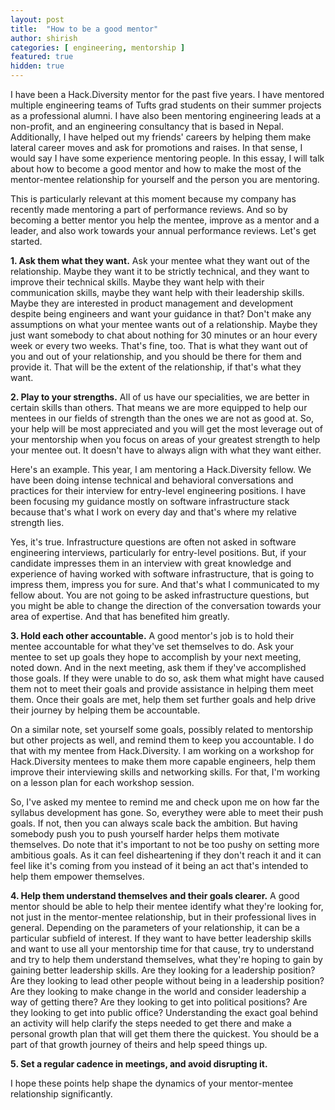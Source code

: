 ```yaml
---
layout: post
title:  "How to be a good mentor"
author: shirish
categories: [ engineering, mentorship ]
featured: true
hidden: true
---
```


I have been a Hack.Diversity mentor for the past five years. I have mentored multiple engineering teams of Tufts grad students on their summer projects as a professional alumni. I have also been mentoring engineering leads at a non-profit, and an engineering consultancy that is based in Nepal. Additionally, I have helped out my friends' careers by helping them make lateral career moves and ask for promotions and raises. In that sense, I would say I have some experience mentoring people. In this essay, I will talk about how to become a good mentor and how to make the most of the mentor-mentee relationship for yourself and the person you are mentoring.

This is particularly relevant at this moment because my company has recently made mentoring a part of performance reviews. And so by becoming a better mentor you help the mentee, improve as a mentor and a leader, and also work towards your annual performance reviews. Let's get started.

**1. Ask them what they want.** Ask your mentee what they want out of the relationship. Maybe they want it to be strictly technical, and they want to improve their technical skills. Maybe they want help with their communication skills, maybe they want help with their leadership skills. Maybe they are interested in product management and development despite being engineers and want your guidance in that? Don't make any assumptions on what your mentee wants out of a relationship. Maybe they just want somebody to chat about nothing for 30 minutes or an hour every week or every two weeks. That's fine, too. That is what they want out of you and out of your relationship, and you should be there for them and provide it. That will be the extent of the relationship, if that's what they want.

**2. Play to your strengths.** All of us have our specialities, we are better in certain skills than others. That means we are more equipped to help our mentees in our fields of strength than the ones we are not as good at. So, your help will be most appreciated and you will get the most leverage out of your mentorship when you focus on areas of your greatest strength to help your mentee out. It doesn't have to always align with what they want either.

Here's an example. This year, I am mentoring a Hack.Diversity fellow. We have been doing intense technical and behavioral conversations and practices for their interview for entry-level engineering positions. I have been focusing my guidance mostly on software infrastructure stack because that's what I work on every day and that's where my relative strength lies.

Yes, it's true. Infrastructure questions are often not asked in software engineering interviews, particularly for entry-level positions. But, if your candidate impresses them in an interview with great knowledge and experience of having worked with software infrastructure, that is going to impress them, impress you for sure. And that's what I communicated to my fellow about. You are not going to be asked infrastructure questions, but you might be able to change the direction of the conversation towards your area of expertise. And that has benefited him greatly.

**3. Hold each other accountable.** A good mentor's job is to hold their mentee accountable for what they've set themselves to do. Ask your mentee to set up goals they hope to accomplish by your next meeting, noted down. And in the next meeting, ask them if they've accomplished those goals. If they were unable to do so, ask them what might have caused them not to meet their goals and provide assistance in helping them meet them. Once their goals are met, help them set further goals and help drive their journey by helping them be accountable.

On a similar note, set yourself some goals, possibly related to mentorship but other projects as well, and remind them to keep you accountable. I do that with my mentee from Hack.Diversity. I am working on a workshop for Hack.Diversity mentees to make them more capable engineers, help them improve their interviewing skills and networking skills. For that, I'm working on a lesson plan for each workshop session.

So, I've asked my mentee to remind me and check upon me on how far the syllabus development has gone. So, everythey were able to meet their push goals. If not, then you can always scale back the ambition. But having somebody push you to push yourself harder helps them motivate themselves. Do note that it's important to not be too pushy on setting more ambitious goals. As it can feel disheartening if they don't reach it and it can feel like it's coming from you instead of it being an act that's intended to help them empower themselves.

**4. Help them understand themselves and their goals clearer.** A good mentor should be able to help their mentee identify what they're looking for, not just in the mentor-mentee relationship, but in their professional lives in general. Depending on the parameters of your relationship, it can be a particular subfield of interest. If they want to have better leadership skills and want to use all your mentorship time for that cause, try to understand and try to help them understand themselves, what they're hoping to gain by gaining better leadership skills. Are they looking for a leadership position? Are they looking to lead other people without being in a leadership position? Are they looking to make change in the world and consider leadership a way of getting there? Are they looking to get into political positions? Are they looking to get into public office? Understanding the exact goal behind an activity will help clarify the steps needed to get there and make a personal growth plan that will get them there the quickest. You should be a part of that growth journey of theirs and help speed things up.

**5. Set a regular cadence in meetings, and avoid disrupting it.**

I hope these points help shape the dynamics of your mentor-mentee relationship significantly.